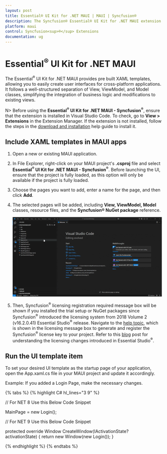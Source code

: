 ```yaml
---
layout: post
title: Essential® UI Kit for .NET MAUI | MAUI | Syncfusion®
description: The Syncfusion® Essential® UI Kit for .NET MAUI extension provides the predefined design Screens for the MAUI Apps.
platform: maui
control: Syncfusion<sup>®</sup> Extensions
documentation: ug
---
```


# Essential<sup>®</sup> UI Kit for .NET MAUI

The Essential<sup>®</sup> UI Kit for .NET MAUI provides pre built XAML templates, allowing you to easily create user interfaces for cross-platform applications. It follows a well-structured separation of View, ViewModel, and Model classes, simplifying the integration of business logic and modifications to existing views.

N> Before using the **Essential<sup>®</sup> UI Kit for .NET MAUI - Syncfusion<sup>®</sup>**, ensure that the extension is installed in Visual Studio Code. To check, go to **View > Extensions** in the Extension Manager. If the extension is not installed, follow the steps in the [download and installation](./download-and-installation.md) help guide to install it.

## Include XAML templates in MAUI apps

1.	Open a new or existing MAUI application.

2.	In File Explorer, right-click on your MAUI project's **.csproj** file and select **Essential<sup>®</sup>  UI Kit for .NET MAUI - Syncfusion<sup>®</sup>**. Before launching the UI, ensure that the project is fully loaded, as this option will only be available if the project is fully loaded.

3.	Choose the pages you want to add, enter a name for the page, and then click **Add**.

4.	The selected pages will be added, including **View, ViewModel, Model** classes, resource files, and the **Syncfusion® NuGet package** reference.

	![MAUI UI Kit Visual Studio Code](Essential_UI_Kit_images/visual-studio-code-maui-ui-kit.gif)

5.	Then, Syncfusion<sup>®</sup> licensing registration required message box will be shown if you installed the trial setup or NuGet packages since Syncfusion<sup>®</sup> introduced the licensing system from 2018 Volume 2 (v16.2.0.41) Essential Studio<sup>®</sup> release. Navigate to the [help topic](https://help.syncfusion.com/common/essential-studio/licensing/overview#how-to-generate-syncfusion-license-key), which is shown in the licensing message box to generate and register the Syncfusion<sup>®</sup> license key to your project. Refer to this [blog](https://www.syncfusion.com/blogs/post/whats-new-in-2018-volume-2.aspx) post for understanding the licensing changes introduced in Essential Studio<sup>®</sup>. 

## Run the UI template item

To set your desired UI template as the startup page of your application, open the App.xaml.cs file in your MAUI project and update it accordingly.

Example: If you added a Login Page, make the necessary changes.

{% tabs %}
{% highlight C# hl_lines="3 9" %}

// For NET 8 Use this Below Code Snippet

MainPage = new Login();

// For NET 9 Use this Below Code Snippet

protected override Window CreateWindow(IActivationState? activationState)
{
    return new Window(new Login());
}

{% endhighlight %}
{% endtabs %}

